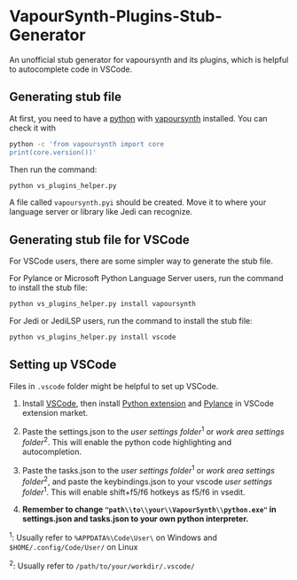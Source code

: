 # VapourSynth-Plugins-Stub-Generator
An unofficial stub generator for vapoursynth and its plugins, which is helpful to autocomplete code in VSCode.

## Generating stub file

At first, you need to have a [python](https://www.python.org/) with [vapoursynth](https://www.vapoursynth.com/) installed. You can check it with
```bash
python -c 'from vapoursynth import core
print(core.version())'
```

Then run the command:
```bash
python vs_plugins_helper.py
```

A file called `vapoursynth.pyi` should be created. Move it to where your language server or library like Jedi can recognize.

## Generating stub file for VSCode

For VSCode users, there are some simpler way to generate the stub file.

For Pylance or Microsoft Python Language Server users, run the command to install the stub file:
```bash
python vs_plugins_helper.py install vapoursynth
```

For Jedi or JediLSP users, run the command to install the stub file:
```bash
python vs_plugins_helper.py install vscode
```

## Setting up VSCode

Files in `.vscode` folder might be helpful to set up VSCode.

1. Install [VSCode](https://code.visualstudio.com/), then install [Python extension](https://marketplace.visualstudio.com/items?itemName=ms-python.python) and [Pylance](https://marketplace.visualstudio.com/items?itemName=ms-python.vscode-pylance) in VSCode extension market.

2. Paste the settings.json to the *user settings folder*<sup>1</sup> or *work area settings folder*<sup>2</sup>. This will enable the python code highlighting and autocompletion.

3. Paste the tasks.json to the *user settings folder*<sup>1</sup> or *work area settings folder*<sup>2</sup>, and paste the keybindings.json to your vscode *user settings folder*<sup>1</sup>. This will enable shift+f5/f6 hotkeys as f5/f6 in vsedit.

4. **Remember to change `"path\\to\\your\\VapourSynth\\python.exe"` in settings.json and tasks.json to your own python interpreter.**

<sup>1</sup>: Usually refer to `%APPDATA%\Code\User\` on Windows and `$HOME/.config/Code/User/` on Linux

<sup>2</sup>: Usually refer to `/path/to/your/workdir/.vscode/`

